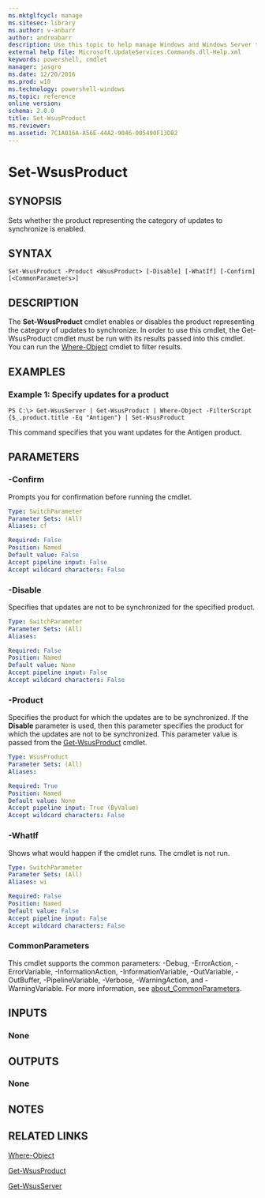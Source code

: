 ```yaml
---
ms.mktglfcycl: manage
ms.sitesec: library
ms.author: v-anbarr
author: andreabarr
description: Use this topic to help manage Windows and Windows Server technologies with Windows PowerShell.
external help file: Microsoft.UpdateServices.Commands.dll-Help.xml
keywords: powershell, cmdlet
manager: jasgro
ms.date: 12/20/2016
ms.prod: w10
ms.technology: powershell-windows
ms.topic: reference
online version: 
schema: 2.0.0
title: Set-WsusProduct
ms.reviewer:
ms.assetid: 7C1A016A-A56E-44A2-9046-005490F13D82
---
```


# Set-WsusProduct

## SYNOPSIS
Sets whether the product representing the category of updates to synchronize is enabled.

## SYNTAX

```
Set-WsusProduct -Product <WsusProduct> [-Disable] [-WhatIf] [-Confirm] [<CommonParameters>]
```

## DESCRIPTION
The **Set-WsusProduct** cmdlet enables or disables the product representing the category of updates to synchronize.
In order to use this cmdlet, the Get-WsusProduct cmdlet must be run with its results passed into this cmdlet.
You can run the [Where-Object](http://go.microsoft.com/fwlink/?LinkID=113423) cmdlet to filter results.

## EXAMPLES

### Example 1: Specify updates for a product
```
PS C:\> Get-WsusServer | Get-WsusProduct | Where-Object -FilterScript {$_.product.title -Eq "Antigen"} | Set-WsusProduct
```

This command specifies that you want updates for the Antigen product.

## PARAMETERS

### -Confirm
Prompts you for confirmation before running the cmdlet.

```yaml
Type: SwitchParameter
Parameter Sets: (All)
Aliases: cf

Required: False
Position: Named
Default value: False
Accept pipeline input: False
Accept wildcard characters: False
```

### -Disable
Specifies that updates are not to be synchronized for the specified product.

```yaml
Type: SwitchParameter
Parameter Sets: (All)
Aliases: 

Required: False
Position: Named
Default value: None
Accept pipeline input: False
Accept wildcard characters: False
```

### -Product
Specifies the product for which the updates are to be synchronized.
If the **Disable** parameter is used, then this parameter specifies the product for which the updates are not to be synchronized.
This parameter value is passed from the [Get-WsusProduct](./Get-WsusProduct.md) cmdlet.

```yaml
Type: WsusProduct
Parameter Sets: (All)
Aliases: 

Required: True
Position: Named
Default value: None
Accept pipeline input: True (ByValue)
Accept wildcard characters: False
```

### -WhatIf
Shows what would happen if the cmdlet runs.
The cmdlet is not run.

```yaml
Type: SwitchParameter
Parameter Sets: (All)
Aliases: wi

Required: False
Position: Named
Default value: False
Accept pipeline input: False
Accept wildcard characters: False
```

### CommonParameters
This cmdlet supports the common parameters: -Debug, -ErrorAction, -ErrorVariable, -InformationAction, -InformationVariable, -OutVariable, -OutBuffer, -PipelineVariable, -Verbose, -WarningAction, and -WarningVariable. For more information, see [about_CommonParameters](http://go.microsoft.com/fwlink/?LinkID=113216).

## INPUTS

### None

## OUTPUTS

### None

## NOTES

## RELATED LINKS

[Where-Object](http://go.microsoft.com/fwlink/p/?LinkID=289623)

[Get-WsusProduct](./Get-WsusProduct.md)

[Get-WsusServer](./Get-WsusServer.md)

